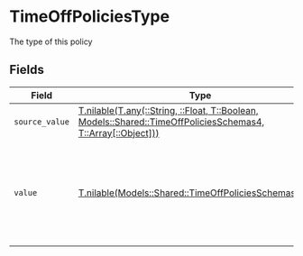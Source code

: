 # TimeOffPoliciesType

The type of this policy


## Fields

| Field                                                                                                                                                                    | Type                                                                                                                                                                     | Required                                                                                                                                                                 | Description                                                                                                                                                              | Example                                                                                                                                                                  |
| ------------------------------------------------------------------------------------------------------------------------------------------------------------------------ | ------------------------------------------------------------------------------------------------------------------------------------------------------------------------ | ------------------------------------------------------------------------------------------------------------------------------------------------------------------------ | ------------------------------------------------------------------------------------------------------------------------------------------------------------------------ | ------------------------------------------------------------------------------------------------------------------------------------------------------------------------ |
| `source_value`                                                                                                                                                           | [T.nilable(T.any(::String, ::Float, T::Boolean, Models::Shared::TimeOffPoliciesSchemas4, T::Array[::Object]))](../../models/shared/timeoffpoliciesschemassourcevalue.md) | :heavy_minus_sign:                                                                                                                                                       | N/A                                                                                                                                                                      |                                                                                                                                                                          |
| `value`                                                                                                                                                                  | [T.nilable(Models::Shared::TimeOffPoliciesSchemasValue)](../../models/shared/timeoffpoliciesschemasvalue.md)                                                             | :heavy_minus_sign:                                                                                                                                                       | The unified value for the type of the time off policy. If the provider does not specify this unit, the value will be set to unmapped_value                               | holiday                                                                                                                                                                  |